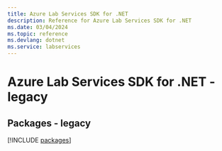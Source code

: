 ```yaml
---
title: Azure Lab Services SDK for .NET
description: Reference for Azure Lab Services SDK for .NET
ms.date: 03/04/2024
ms.topic: reference
ms.devlang: dotnet
ms.service: labservices
---
```

# Azure Lab Services SDK for .NET - legacy
## Packages - legacy
[!INCLUDE [packages](lab-services-index.md)]